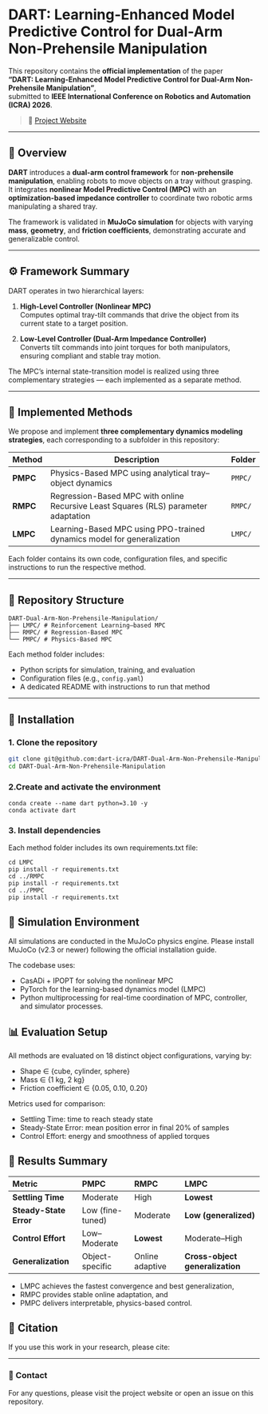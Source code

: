 # DART: Learning-Enhanced Model Predictive Control for Dual-Arm Non-Prehensile Manipulation

This repository contains the **official implementation** of the paper  
**“DART: Learning-Enhanced Model Predictive Control for Dual-Arm Non-Prehensile Manipulation”**,  
submitted to **IEEE International Conference on Robotics and Automation (ICRA) 2026**.

> 📄 [Project Website](https://dart-icra.github.io/dart/)

---

## 🧩 Overview

**DART** introduces a **dual-arm control framework** for **non-prehensile manipulation**, enabling robots to move objects on a tray without grasping.  
It integrates **nonlinear Model Predictive Control (MPC)** with an **optimization-based impedance controller** to coordinate two robotic arms manipulating a shared tray.

The framework is validated in **MuJoCo simulation** for objects with varying **mass**, **geometry**, and **friction coefficients**, demonstrating accurate and generalizable control.

---

## ⚙️ Framework Summary

DART operates in two hierarchical layers:

1. **High-Level Controller (Nonlinear MPC)**  
   Computes optimal tray-tilt commands that drive the object from its current state to a target position.

2. **Low-Level Controller (Dual-Arm Impedance Controller)**  
   Converts tilt commands into joint torques for both manipulators, ensuring compliant and stable tray motion.

The MPC’s internal state-transition model is realized using three complementary strategies — each implemented as a separate method.

---

## 🔬 Implemented Methods

We propose and implement **three complementary dynamics modeling strategies**, each corresponding to a subfolder in this repository:

| Method | Description | Folder |
|--------|--------------|--------|
| **PMPC** | Physics-Based MPC using analytical tray–object dynamics | `PMPC/` |
| **RMPC** | Regression-Based MPC with online Recursive Least Squares (RLS) parameter adaptation | `RMPC/` |
| **LMPC** | Learning-Based MPC using PPO-trained dynamics model for generalization | `LMPC/` |

Each folder contains its own code, configuration files, and specific instructions to run the respective method.

---
## 📁 Repository Structure
```
DART-Dual-Arm-Non-Prehensile-Manipulation/
├── LMPC/ # Reinforcement Learning–based MPC
├── RMPC/ # Regression-Based MPC
└── PMPC/ # Physics-Based MPC
```

Each method folder includes:
- Python scripts for simulation, training, and evaluation  
- Configuration files (e.g., `config.yaml`)  
- A dedicated README with instructions to run that method  

---

## 🧰 Installation

### 1. Clone the repository
```bash
git clone git@github.com:dart-icra/DART-Dual-Arm-Non-Prehensile-Manipulation.git
cd DART-Dual-Arm-Non-Prehensile-Manipulation
```

### 2.Create and activate the environment
```
conda create --name dart python=3.10 -y
conda activate dart
```

### 3. Install dependencies

Each method folder includes its own requirements.txt file:
```
cd LMPC
pip install -r requirements.txt
cd ../RMPC
pip install -r requirements.txt
cd ../PMPC
pip install -r requirements.txt
```

## 🧠 Simulation Environment

All simulations are conducted in the MuJoCo physics engine.
Please install MuJoCo (v2.3 or newer) following the official installation guide.

The codebase uses:

- CasADi + IPOPT for solving the nonlinear MPC
- PyTorch for the learning-based dynamics model (LMPC)
- Python multiprocessing for real-time coordination of MPC, controller, and simulator processes.

## 📊 Evaluation Setup

All methods are evaluated on 18 distinct object configurations, varying by:

- Shape ∈ {cube, cylinder, sphere}
- Mass ∈ {1 kg, 2 kg}
- Friction coefficient ∈ {0.05, 0.10, 0.20}
  

Metrics used for comparison:

- Settling Time: time to reach steady state
- Steady-State Error: mean position error in final 20% of samples
- Control Effort: energy and smoothness of applied torques

## 🧩 Results Summary

| Metric                 | PMPC             | RMPC            | LMPC                            |
| :--------------------- | :--------------- | :-------------- | :------------------------------ |
| **Settling Time**      | Moderate         | High            | **Lowest**                      |
| **Steady-State Error** | Low (fine-tuned) | Moderate        | **Low (generalized)**           |
| **Control Effort**     | Low–Moderate     | **Lowest**      | Moderate–High                   |
| **Generalization**     | Object-specific  | Online adaptive | **Cross-object generalization** |

- LMPC achieves the fastest convergence and best generalization,
- RMPC provides stable online adaptation, and
- PMPC delivers interpretable, physics-based control.

## 🧾 Citation

If you use this work in your research, please cite:

---
### 💬 Contact

For any questions, please visit the project website or open an issue on this repository.


